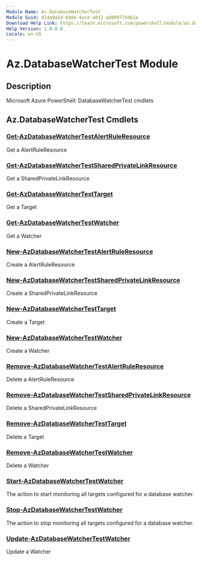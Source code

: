 ```yaml
---
Module Name: Az.DatabaseWatcherTest
Module Guid: d14a8a5d-6dde-4ace-a012-ad89977eb61a
Download Help Link: https://learn.microsoft.com/powershell/module/az.databasewatchertest
Help Version: 1.0.0.0
Locale: en-US
---
```


# Az.DatabaseWatcherTest Module
## Description
Microsoft Azure PowerShell: DatabaseWatcherTest cmdlets

## Az.DatabaseWatcherTest Cmdlets
### [Get-AzDatabaseWatcherTestAlertRuleResource](Get-AzDatabaseWatcherTestAlertRuleResource.md)
Get a AlertRuleResource

### [Get-AzDatabaseWatcherTestSharedPrivateLinkResource](Get-AzDatabaseWatcherTestSharedPrivateLinkResource.md)
Get a SharedPrivateLinkResource

### [Get-AzDatabaseWatcherTestTarget](Get-AzDatabaseWatcherTestTarget.md)
Get a Target

### [Get-AzDatabaseWatcherTestWatcher](Get-AzDatabaseWatcherTestWatcher.md)
Get a Watcher

### [New-AzDatabaseWatcherTestAlertRuleResource](New-AzDatabaseWatcherTestAlertRuleResource.md)
Create a AlertRuleResource

### [New-AzDatabaseWatcherTestSharedPrivateLinkResource](New-AzDatabaseWatcherTestSharedPrivateLinkResource.md)
Create a SharedPrivateLinkResource

### [New-AzDatabaseWatcherTestTarget](New-AzDatabaseWatcherTestTarget.md)
Create a Target

### [New-AzDatabaseWatcherTestWatcher](New-AzDatabaseWatcherTestWatcher.md)
Create a Watcher

### [Remove-AzDatabaseWatcherTestAlertRuleResource](Remove-AzDatabaseWatcherTestAlertRuleResource.md)
Delete a AlertRuleResource

### [Remove-AzDatabaseWatcherTestSharedPrivateLinkResource](Remove-AzDatabaseWatcherTestSharedPrivateLinkResource.md)
Delete a SharedPrivateLinkResource

### [Remove-AzDatabaseWatcherTestTarget](Remove-AzDatabaseWatcherTestTarget.md)
Delete a Target

### [Remove-AzDatabaseWatcherTestWatcher](Remove-AzDatabaseWatcherTestWatcher.md)
Delete a Watcher

### [Start-AzDatabaseWatcherTestWatcher](Start-AzDatabaseWatcherTestWatcher.md)
The action to start monitoring all targets configured for a database watcher.

### [Stop-AzDatabaseWatcherTestWatcher](Stop-AzDatabaseWatcherTestWatcher.md)
The action to stop monitoring all targets configured for a database watcher.

### [Update-AzDatabaseWatcherTestWatcher](Update-AzDatabaseWatcherTestWatcher.md)
Update a Watcher


